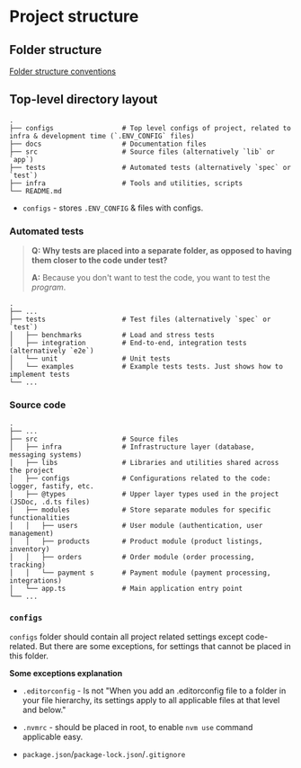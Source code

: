 # Project structure

## Folder structure

[Folder structure conventions](https://github.com/kriasoft/Folder-Structure-Conventions/blob/master/README.md)

## Top-level directory layout

    .
    ├── configs                 # Top level configs of project, related to infra & development time (`.ENV_CONFIG` files)
    ├── docs                    # Documentation files
    ├── src                     # Source files (alternatively `lib` or `app`)
    ├── tests                   # Automated tests (alternatively `spec` or `test`)
    ├── infra                   # Tools and utilities, scripts
    └── README.md

- `configs` - stores `.ENV_CONFIG` & files with configs.

### Automated tests

> **Q: Why tests are placed into a separate folder, as opposed to having them closer to the code under test?**
>
> **A:** Because you don't want to test the code, you want to test the _program_.

    .
    ├── ...
    ├── tests                   # Test files (alternatively `spec` or `test`)
    │   ├── benchmarks          # Load and stress tests
    │   ├── integration         # End-to-end, integration tests (alternatively `e2e`)
    │   └── unit                # Unit tests
    │   └── examples            # Example tests tests. Just shows how to implement tests
    └── ...

### Source code

    .
    ├── ...
    ├── src                     # Source files
    │   ├── infra               # Infrastructure layer (database, messaging systems)
    │   ├── libs                # Libraries and utilities shared across the project
    │   ├── configs             # Configurations related to the code: logger, fastify, etc.
    │   ├── @types              # Upper layer types used in the project (JSDoc, .d.ts files)
    │   ├── modules             # Store separate modules for specific functionalities
    │   │   ├── users           # User module (authentication, user management)
    │   │   ├── products        # Product module (product listings, inventory)
    │   │   ├── orders          # Order module (order processing, tracking)
    │   │   └── payment s       # Payment module (payment processing, integrations)
    │   └── app.ts              # Main application entry point
    └── ...


### `configs`

`configs` folder should contain all project related settings except code-related.
But there are some exceptions, for settings that cannot be placed in this folder.

<strong>Some exceptions explanation</strong>

- `.editorconfig` - Is not "When you add an .editorconfig file to a folder in your file hierarchy, its settings apply to all applicable files at that level and below."

- `.nvmrc` - should be placed in root, to enable `nvm use` command applicable easy.

- `package.json`/`package-lock.json`/`.gitignore`

